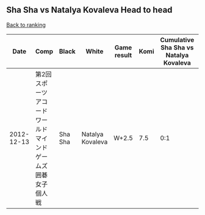 ## Sha Sha vs Natalya Kovaleva Head to head

[Back to ranking](../../index.md)




| **Date** | **Comp** | **Black** | **White** | **Game result** | **Komi** | **Cumulative Sha Sha vs Natalya Kovaleva** | **Sha Sha streak** | **Natalya Kovaleva streak** | 
| --- | --- | --- | --- | --- | --- | --- | --- | --- |
| 2012-12-13 | 第2回スポーツアコードワールドマインドゲームズ囲碁女子個人戦 | Sha Sha | Natalya Kovaleva | W+2.5 | 7.5 | 0:1 | 0 | 1 |




